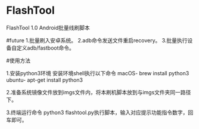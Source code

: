 # FlashTool
FlashTool 1.0
Android批量线刷脚本

#future
1.批量刷入安卓系统。
2.adb命令发送文件重启recovery。
3.批量执行设备自定义adb/fastboot命令。

#使用方法

1.安装python3环境
安装环境shell执行以下命令
macOS- brew install python3
ubuntu- apt-get install python3

2.准备系统镜像文件放到imgs文件内，将本刷机脚本放到与imgs文件夹同一路径下。

3.终端运行命令 python3 flashtool.py执行脚本，输入对应提示功能指令数字，回车即可。

